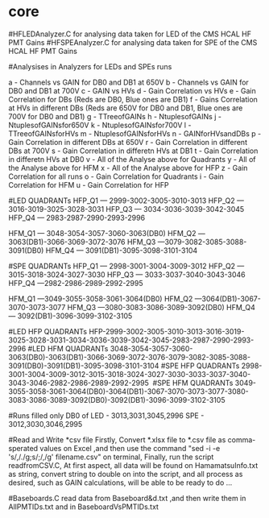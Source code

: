 # core
#HFLEDAnalyzer.C for analysing data taken for LED of the CMS HCAL HF PMT Gains 
#HFSPEAnalyzer.C for analysing data taken for SPE of the CMS HCAL HF PMT Gains


#Analysises in Analyzers for LEDs and SPEs runs

 a - Channels vs GAIN for DB0 and DB1 at 650V
 b - Channels vs GAIN for DB0 and DB1 at 700V
 c - GAIN vs HVs 
 d - Gain Correlation vs HVs
 e - Gain Correlation for DBs (Reds are DB0, Blue ones are DB1)
 f - Gains Correlation at HVs in different DBs  (Reds are 650V for DB0 and DB1, Blue ones are 700V for DB0 and DB1)
 g - TTreeofGAINs
 h - NtuplesofGAINs
 j - NtuplesofGAINsfor650V
 k - NtuplesofGAINsfor700V
 l - TTreeofGAINsforHVs
 m - NtuplesofGAINsforHVs
 n - GAINforHVsandDBs
 p - Gain Correlation in different DBs at 650V
 r - Gain Correlation in different DBs at 700V
 s - Gain Correlation in differetn HVs at DB1
 t - Gain Correlation in differetn HVs at DB0
 v - All of the Analyse above for Quadrants 
 y - All of the Analyse above for HFM 
 x - All of the	Analyse	above for HFP
 z - Gain Correlation for all runs
 o - Gain Correlation for Quadrants
 i - Gain Correlation for HFM 
 u - Gain Correlation for HFP 


#LED QUADRANTs
HFP_Q1 — 2999-3002-3005-3010-3013
HFP_Q2 — 3016-3019-3025-3028-3031
HFP_Q3 — 3034-3036-3039-3042-3045
HFP_Q4 — 2983-2987-2990-2993-2996

HFM_Q1 — 3048-3054-3057-3060-3063(DB0)
HFM_Q2 —3063(DB1)-3066-3069-3072-3076
HFM_Q3 —3079-3082-3085-3088-3091(DB0)
HFM_Q4 — 3091(DB1)-3095-3098-3101-3104

#SPE QUADRANTs
HFP_Q1 — 2998-3001-3004-3009-3012
HFP_Q2 — 3015-3018-3024-3027-3030
HFP_Q3 — 3033-3037-3040-3043-3046
HFP_Q4 —2982-2986-2989-2992-2995

HFM_Q1 —3049-3055-3058-3061-3064(DB0)
HFM_Q2 —3064(DB1)-3067-3070-3073-3077
HFM_Q3 —3080-3083-3086-3089-3092(DB0)
HFM_Q4 — 3092(DB1)-3096-3099-3102-3105


#LED HFP QUADRANTs
HFP-2999-3002-3005-3010-3013-3016-3019-3025-3028-3031-3034-3036-3039-3042-3045-2983-2987-2990-2993-2996
#LED HFM QUADRANTs
3048-3054-3057-3060-3063(DB0)-3063(DB1)-3066-3069-3072-3076-3079-3082-3085-3088-3091(DB0)-3091(DB1)-3095-3098-3101-3104
#SPE HFP QUADRANTs
2998-3001-3004-3009-3012-3015-3018-3024-3027-3030-3033-3037-3040-3043-3046-2982-2986-2989-2992-2995 
#SPE HFM QUADRANTs
3049-3055-3058-3061-3064(DB0)-3064(DB1)-3067-3070-3073-3077-3080-3083-3086-3089-3092(DB0)-3092(DB1)-3096-3099-3102-3105


#Runs filled only DB0 of 
LED - 3013,3031,3045,2996 
SPE - 3012,3030,3046,2995 

#Read and Write *csv file
Firstly, Convert *.xlsx file to *.csv file as comma-sperated values on Excel ,and then use the command "sed -i -e 's/,/./g;s/;/,/g' filename.csv" on terminal,
Finally, run the script readfromCSV.C, 
At first aspect, all data will be found on HamamatsuInfo.txt as string, convert string to double on into the script, and all process as desired, such as GAIN calculations,
will be able to be ready to do ...       

#Baseboards.C
read data from Baseboard&d.txt ,and then write them in AllPMTIDs.txt and in BaseboardVsPMTIDs.txt 
